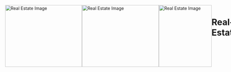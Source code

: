 
<div style="display: flex;">
<img width="249" height="202" alt="Real Estate Image" src="https://user-images.githubusercontent.com/93730629/219793572-19e5bd19-0cf4-49e2-ad2c-d7fd56739883.png">
<img width="249" height="202" alt="Real Estate Image" src="https://github.com/DinBoy5/Real-Estate/assets/93730629/3530f903-dd03-458d-953f-b04f803bbea0">
<img width="171" height="202" alt="Real Estate Image" src="https://user-images.githubusercontent.com/93730629/219793577-7eef94b7-a763-4c0d-adc0-4c67278882f1.png">

# Real-Estate

I recently completed a front-end project that I am quite proud of. It was a landing page for a real estate company, and it involved using various web development tools and techniques such as Flexbox, positions, media queries, and more.

From the very beginning, I knew that the landing page had to be eye-catching and easy to navigate, so I spent a lot of time planning the layout and the color scheme. I used my knowledge of Flexbox to ensure that the various sections of the landing page were positioned correctly and that everything looked neat and tidy. I also used positions to make sure that certain elements of the page remained in place while others scrolled.

As I worked on the project, I realized that I needed to make sure that the page looked great on both desktop and mobile devices, so I used media queries to adjust the layout and font size based on the screen size. I also made sure to test the page on various devices to ensure that it looked good on all of them.

Overall, I am very happy with how the landing page turned out. It is visually appealing and easy to navigate, and I think it will be a great asset to the real estate company. Working on this project has given me a lot of confidence in my front-end development skills, and I look forward to taking on more challenging projects in the future.
